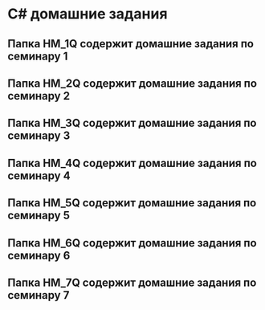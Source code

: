 # C# домашние задания 

## Папка **HM_1Q** содержит домашние задания по семинару 1
## Папка **HM_2Q** содержит домашние задания по семинару 2
## Папка **HM_3Q** содержит домашние задания по семинару 3
## Папка **HM_4Q** содержит домашние задания по семинару 4
## Папка **HM_5Q** содержит домашние задания по семинару 5
## Папка **HM_6Q** содержит домашние задания по семинару 6
## Папка **HM_7Q** содержит домашние задания по семинару 7